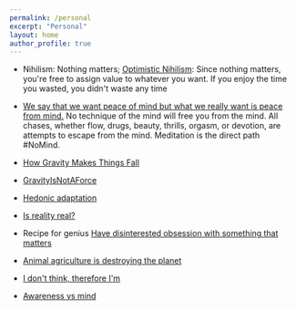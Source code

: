 ```yaml
---
permalink: /personal
excerpt: "Personal"
layout: home
author_profile: true
---
```


- Nihilism: Nothing matters; [Optimistic Nihilism](https://www.youtube.com/watch?v=MBRqu0YOH14&t=5s): Since nothing matters, you're free to assign value to whatever you want. If you enjoy the time you wasted, you didn't waste any time

- [We say that we want peace of mind but what we really want is peace from mind.](https://twitter.com/naval/status/1261481397992079362?lang=en) No technique of the mind will free you from the mind. All chases, whether flow, drugs, beauty, thrills, orgasm, or devotion, are attempts to escape from the mind. 
Meditation is the direct path #NoMind.

- [How Gravity Makes Things Fall](https://www.youtube.com/watch?v=jlTVIMOix3I&list=PLKae4U4rncSkYxkjspbIvrzXZLs5tgWHg)

- [GravityIsNotAForce](https://timhutton.github.io/GravityIsNotAForce/)

- [Hedonic adaptation](https://www.ox.ac.uk/research/research-in-conversation/how-live-happy-life/michael-plant)

- [Is reality real?](https://www.youtube.com/watch?v=tlTKTTt47WE&list=LLOxvcWrHyMOA0MDygWnq4Fg)

- Recipe for genius [Have disinterested obsession with something that matters](http://paulgraham.com/genius.html)

- [Animal agriculture is destroying the planet](https://www.cowspiracy.com/infographic)

- [I don't think, therefore I'm](https://youtu.be/GWPo97Dc63A?t=1865)

- [Awareness vs mind](https://youtu.be/4O2JK_94g3Y?t=485)